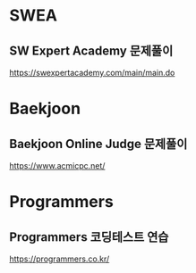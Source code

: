 
# SWEA
## SW Expert Academy 문제풀이
https://swexpertacademy.com/main/main.do

# Baekjoon
## Baekjoon Online Judge 문제풀이
https://www.acmicpc.net/

# Programmers
## Programmers 코딩테스트 연습
https://programmers.co.kr/
